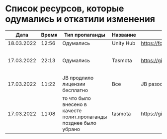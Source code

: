 # Список ресурсов, которые одумались и откатили изменения

| Дата       | Время  | Тип пропаганды  | Название  | URL  | Комментарий  |
|------------|---|---|---|---|---|
| 18.03.2022 | 12:56  | Одумались  | Unity Hub  | https://forum.unity.com/threads/hub-3-1-0-node-icp-incident.1254597/  | Разработчики утверждают, что сделали хотфикс и начали работу по аудиту безопасности.  |
| 17.03.2022 | 22:13  | Одумались  | Tasmota  | https://github.com/arendst/Tasmota/commit/ba32044bb25b820a104428585bf4c91c4e927f88  | Эшер написал: tasmota убрали весь вредоносный код. https://github.com/arendst/Tasmota/commit/ba32044bb25b820a104428585bf4c91c4e927f88 https://github.com/arendst/Tasmota/commit/b4f99bb74704e4a5f85b7ba9e03b126bf1c43320 Проверьте если не сложно, спасибо!  |
| 17.03.2022 | 11:22 | JB продлило лицензии бесплатно | Все | JB разослало всем пользователям письмо о бесплатном продлении лицензии | https://dtf.ru/gameindustry/1117733-jetbrains-prodlevayut-podpiski-do-1-oktyabrya-2022-goda "Сейчас информация о JB выглядит не точной ""...и отказ при попытке продлить лицензию""" |
| 17.03.2022 | 11:08 | то что было внесено в качесте полит.пропаганды позднее было убрано | tasmota | https://github.com/arendst/Tasmota/commit/b4f99bb74704e4a5f85b7ba9e03b126bf1c43320 | в табличке есть tasmota - в dev билде туда дейсвтительно запихали полит. пропаганду в лог, но в дальнейшем (внемли голосу разума) и данную функциональность убрали. |
